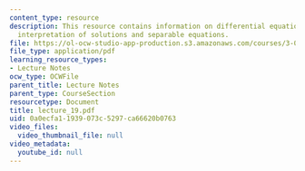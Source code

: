 ```yaml
---
content_type: resource
description: This resource contains information on differential equations, geometrical
  interpretation of solutions and separable equations.
file: https://ol-ocw-studio-app-production.s3.amazonaws.com/courses/3-016-mathematics-for-materials-scientists-and-engineers-fall-2005/0a0ecfa11939073c5297ca66620b0763_lecture_19.pdf
file_type: application/pdf
learning_resource_types:
- Lecture Notes
ocw_type: OCWFile
parent_title: Lecture Notes
parent_type: CourseSection
resourcetype: Document
title: lecture_19.pdf
uid: 0a0ecfa1-1939-073c-5297-ca66620b0763
video_files:
  video_thumbnail_file: null
video_metadata:
  youtube_id: null
---
```

